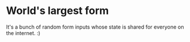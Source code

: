 # World's largest form

It's a bunch of random form inputs whose state is shared for everyone on the internet. :)

